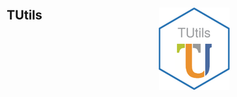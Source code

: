 # TUtils  <img src="man/figures/hex-TUtils.png" style="margin-left:10px;margin-bottom:5px;" width="160" align="right"></a>

